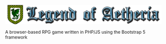 ![Legend of Aetheria logo](https://github.com/Ziddykins/LegendOfAetheria/blob/master/img/logos/logo-banner-no-bg.png)

A browser-based RPG game written in PHP/JS using the Bootstrap 5 framework
